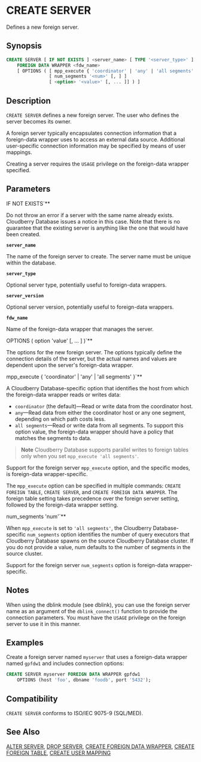 # CREATE SERVER

Defines a new foreign server.

## Synopsis

```sql
CREATE SERVER [ IF NOT EXISTS ] <server_name> [ TYPE '<server_type>' ] [ VERSION '<server_version>' ]
    FOREIGN DATA WRAPPER <fdw_name>
    [ OPTIONS ( [ mpp_execute { 'coordinator' | 'any' | 'all segments' } [, ] ]
                [ num_segments '<num>' [, ] ]
                [ <option> '<value>' [, ... ]] ) ]
```

## Description

`CREATE SERVER` defines a new foreign server. The user who defines the server becomes its owner.

A foreign server typically encapsulates connection information that a foreign-data wrapper uses to access an external data source. Additional user-specific connection information may be specified by means of user mappings.

Creating a server requires the `USAGE` privilege on the foreign-data wrapper specified.

## Parameters

IF NOT EXISTS`**

Do not throw an error if a server with the same name already exists. Cloudberry Database issues a notice in this case. Note that there is no guarantee that the existing server is anything like the one that would have been created.

**`server_name`**

The name of the foreign server to create. The server name must be unique within the database.

**`server_type`**

Optional server type, potentially useful to foreign-data wrappers.

**`server_version`**

Optional server version, potentially useful to foreign-data wrappers.

**`fdw_name`**

Name of the foreign-data wrapper that manages the server.

OPTIONS ( option 'value' [, ... ] )`**

The options for the new foreign server. The options typically define the connection details of the server, but the actual names and values are dependent upon the server's foreign-data wrapper.

mpp_execute { 'coordinator' | 'any' | 'all segments' }`**

A Cloudberry Database-specific option that identifies the host from which the foreign-data wrapper reads or writes data:

-   `coordinator` (the default)—Read or write data from the coordinator host.
-   `any`—Read data from either the coordinator host or any one segment, depending on which path costs less.
-   `all segments`—Read or write data from all segments. To support this option value, the foreign-data wrapper should have a policy that matches the segments to data.

> **Note** Cloudberry Database supports parallel writes to foreign tables only when you set `mpp_execute 'all segments'`.

Support for the foreign server `mpp_execute` option, and the specific modes, is foreign-data wrapper-specific.

The `mpp_execute` option can be specified in multiple commands: `CREATE FOREIGN TABLE`, `CREATE SERVER`, and `CREATE FOREIGN DATA WRAPPER`. The foreign table setting takes precedence over the foreign server setting, followed by the foreign-data wrapper setting.

num_segments 'num'`**

When `mpp_execute` is set to `'all segments'`, the Cloudberry Database-specific `num_segments` option identifies the number of query executors that Cloudberry Database spawns on the source Cloudberry Database cluster. If you do not provide a value, num defaults to the number of segments in the source cluster.

Support for the foreign server `num_segments` option is foreign-data wrapper-specific.

## Notes

When using the dblink module (see dblink), you can use the foreign server name as an argument of the `dblink_connect()` function to provide the connection parameters. You must have the `USAGE` privilege on the foreign server to use it in this manner.

## Examples

Create a foreign server named `myserver` that uses a foreign-data wrapper named `gpfdw1` and includes connection options:

```sql
CREATE SERVER myserver FOREIGN DATA WRAPPER gpfdw1 
    OPTIONS (host 'foo', dbname 'foodb', port '5432');
```

## Compatibility

`CREATE SERVER` conforms to ISO/IEC 9075-9 (SQL/MED).

## See Also

[ALTER SERVER](/docs/sql-statements/sql-stmt-alter-server.md), [DROP SERVER](/docs/sql-statements/sql-stmt-drop-server.md), [CREATE FOREIGN DATA WRAPPER](/docs/sql-statements/sql-stmt-create-foreign-data-wrapper.md), [CREATE FOREIGN TABLE](/docs/sql-statements/sql-stmt-create-foreign-table.md), [CREATE USER MAPPING](/docs/sql-statements/sql-stmt-create-user-mapping.md)



